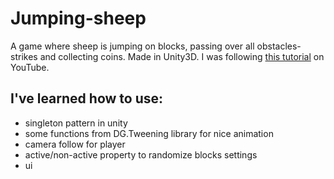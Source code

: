 # Jumping-sheep
A game where sheep is jumping on blocks, passing over all obstacles-strikes and collecting coins. Made in Unity3D.
I was following [this tutorial](https://www.youtube.com/watch?v=4lQwL94JKpE) on YouTube.
## I've learned how to use:
- singleton pattern in unity
- some functions from DG.Tweening library for nice animation
- camera follow for player
- active/non-active property to randomize blocks settings
- ui
